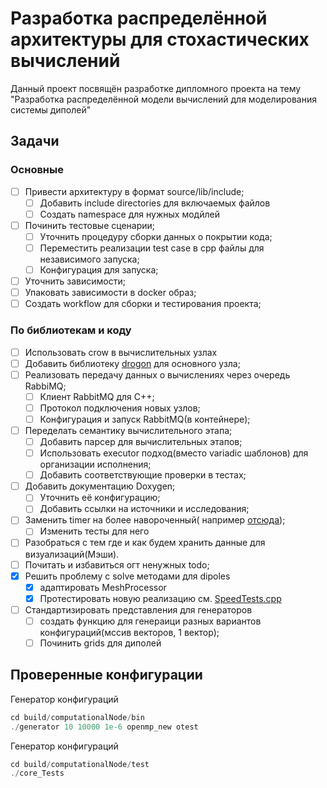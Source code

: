 # Разработка распределённой архитектуры для стохастических вычислений

Данный проект посвящён разработке дипломного проекта на тему "Разработка распределённой модели вычислений для
моделирования системы диполей"

## Задачи

### Основные

- [ ] Привести архитектуру в формат source/lib/include;
    - [ ] Добавить include directories для включаемых файлов
    - [ ] Создать namespace для нужных модйлей
- [ ] Починить тестовые сценарии;
    - [ ] Уточнить процедуру сборки данных о покрытии кода;
    - [ ] Переместить реализации test case в сpp файлы для независимого запуска;
    - [ ] Конфигурация для запуска;
- [ ] Уточнить зависимости;
- [ ] Упаковать зависимости в docker образ;
- [ ] Создать workflow для сборки и тестирования проекта;

### По библиотекам и коду

- [ ] Использовать crow в вычислительных узлах
- [ ] Добавить библиотеку [drogon](https://github.com/drogonframework/drogon) для основного узла;
- [ ] Реализовать передачу данных о вычислениях через очередь RabbiMQ;
    - [ ] Клиент RabbitMQ для C++;
    - [ ] Протокол подключения новых узлов;
    - [ ] Конфигурация и запуск RabbitMQ(в контейнере);
- [ ] Переделать семантику вычислительного этапа;
    - [ ] Добавить парсер для вычислительных этапов;
    - [ ] Использовать executor подход(вместо variadic шаблонов) для организации исполнения;
    - [ ] Добавить соответствующие проверки в тестах;
- [ ] Добавить документацию Doxygen;
    - [ ] Уточнить её конфигурацию;
    - [ ] Добавить ссылки на источники и исследования;
- [ ] Заменить timer на более навороченный(
  например [отсюда](https://github.com/AlexanderMeynik/data_deduplication_service/blob/master/include/clockArray.h));
    - [ ] Изменить тесты для него
- [ ] Разобраться с тем где и как будем хранить данные для визуализаций(Мэши).
- [ ] Почитать и избавиться огт ненужных todo;
- [x] Решить проблему с solve методами для dipoles
    - [x] адаптировать MeshProcessor
    - [x] Протестировать новую реализацию см. [SpeedTests.cpp](computationalNode%2Ftest%2Fmath_core%2FSpeedTests.cpp)
- [ ] Стандартизировать представления для генераторов
    - [ ] создать функцию для генераици разных вариантов конфигураций(мссив векторов, 1 вектор);
    - [ ] Починить grids для диполей

## Проверенные конфигурации

Генератор конфигураций

```c++
cd build/computationalNode/bin
./generator 10 10000 1e-6 openmp_new otest
```

Генератор конфигураций

```c++
cd build/computationalNode/test
./core_Tests
```